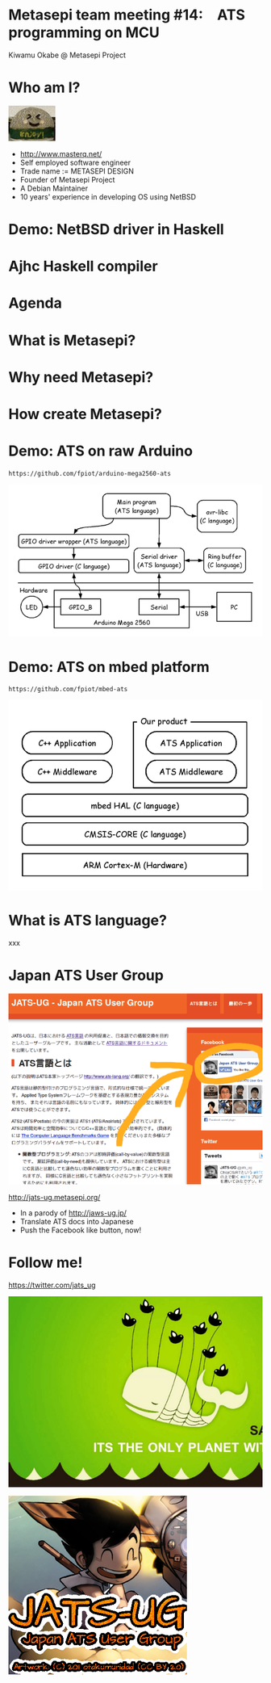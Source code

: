 # Metasepi team meeting #14:　ATS programming on MCU

Kiwamu Okabe @ Metasepi Project

# Who am I?
![background](img/enjoy.png)

* http://www.masterq.net/
* Self employed software engineer
* Trade name := METASEPI DESIGN
* Founder of Metasepi Project
* A Debian Maintainer
* 10 years' experience in developing OS using NetBSD

# Demo: NetBSD driver in Haskell
# Ajhc Haskell compiler

# Agenda
# What is Metasepi?
# Why need Metasepi?
# How create Metasepi?

# Demo: ATS on raw Arduino

~~~
https://github.com/fpiot/arduino-mega2560-ats
~~~

![inline](draw/demo_ats_arduino.png)

# Demo: ATS on mbed platform

~~~
https://github.com/fpiot/mbed-ats
~~~

![inline](draw/mbed_and_ats.png)

# What is ATS language?

xxx

# Japan ATS User Group
![background](img/jats-ug_like.png)

http://jats-ug.metasepi.org/

* In a parody of http://jaws-ug.jp/
* Translate ATS docs into Japanese
* Push the Facebook like button, now!

# Follow me!

https://twitter.com/jats_ug

![background](img/twitter.png)

![inline](img/jats-ug_logo_v1.png)
